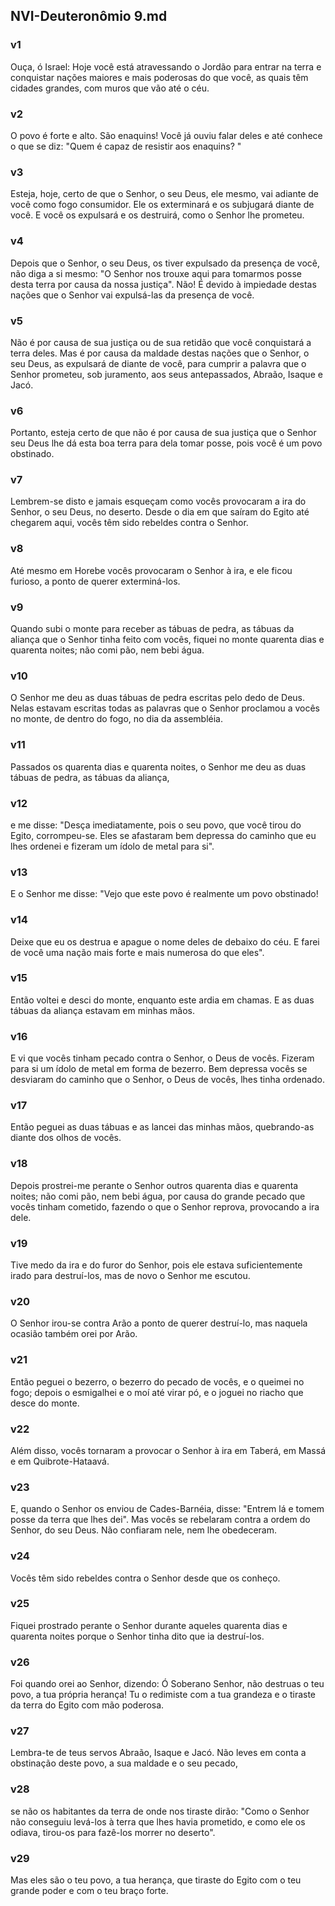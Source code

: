 ## NVI-Deuteronômio 9.md
### v1
 Ouça, ó Israel: Hoje você está atravessando o Jordão para entrar na terra e conquistar nações maiores e mais poderosas do que você, as quais têm cidades grandes, com muros que vão até o céu.
### v2
 O povo é forte e alto. São enaquins! Você já ouviu falar deles e até conhece o que se diz: "Quem é capaz de resistir aos enaquins? "
### v3
 Esteja, hoje, certo de que o Senhor, o seu Deus, ele mesmo, vai adiante de você como fogo consumidor. Ele os exterminará e os subjugará diante de você. E você os expulsará e os destruirá, como o Senhor lhe prometeu.
### v4
 Depois que o Senhor, o seu Deus, os tiver expulsado da presença de você, não diga a si mesmo: "O Senhor nos trouxe aqui para tomarmos posse desta terra por causa da nossa justiça". Não! É devido à impiedade destas nações que o Senhor vai expulsá-las da presença de você.
### v5
 Não é por causa de sua justiça ou de sua retidão que você conquistará a terra deles. Mas é por causa da maldade destas nações que o Senhor, o seu Deus, as expulsará de diante de você, para cumprir a palavra que o Senhor prometeu, sob juramento, aos seus antepassados, Abraão, Isaque e Jacó.
### v6
 Portanto, esteja certo de que não é por causa de sua justiça que o Senhor seu Deus lhe dá esta boa terra para dela tomar posse, pois você é um povo obstinado.
### v7
 Lembrem-se disto e jamais esqueçam como vocês provocaram a ira do Senhor, o seu Deus, no deserto. Desde o dia em que saíram do Egito até chegarem aqui, vocês têm sido rebeldes contra o Senhor.
### v8
 Até mesmo em Horebe vocês provocaram o Senhor à ira, e ele ficou furioso, a ponto de querer exterminá-los.
### v9
 Quando subi o monte para receber as tábuas de pedra, as tábuas da aliança que o Senhor tinha feito com vocês, fiquei no monte quarenta dias e quarenta noites; não comi pão, nem bebi água.
### v10
 O Senhor me deu as duas tábuas de pedra escritas pelo dedo de Deus. Nelas estavam escritas todas as palavras que o Senhor proclamou a vocês no monte, de dentro do fogo, no dia da assembléia.
### v11
 Passados os quarenta dias e quarenta noites, o Senhor me deu as duas tábuas de pedra, as tábuas da aliança,
### v12
 e me disse: "Desça imediatamente, pois o seu povo, que você tirou do Egito, corrompeu-se. Eles se afastaram bem depressa do caminho que eu lhes ordenei e fizeram um ídolo de metal para si".
### v13
 E o Senhor me disse: "Vejo que este povo é realmente um povo obstinado!
### v14
 Deixe que eu os destrua e apague o nome deles de debaixo do céu. E farei de você uma nação mais forte e mais numerosa do que eles".
### v15
 Então voltei e desci do monte, enquanto este ardia em chamas. E as duas tábuas da aliança estavam em minhas mãos.
### v16
 E vi que vocês tinham pecado contra o Senhor, o Deus de vocês. Fizeram para si um ídolo de metal em forma de bezerro. Bem depressa vocês se desviaram do caminho que o Senhor, o Deus de vocês, lhes tinha ordenado.
### v17
 Então peguei as duas tábuas e as lancei das minhas mãos, quebrando-as diante dos olhos de vocês.
### v18
 Depois prostrei-me perante o Senhor outros quarenta dias e quarenta noites; não comi pão, nem bebi água, por causa do grande pecado que vocês tinham cometido, fazendo o que o Senhor reprova, provocando a ira dele.
### v19
 Tive medo da ira e do furor do Senhor, pois ele estava suficientemente irado para destruí-los, mas de novo o Senhor me escutou.
### v20
 O Senhor irou-se contra Arão a ponto de querer destruí-lo, mas naquela ocasião também orei por Arão.
### v21
 Então peguei o bezerro, o bezerro do pecado de vocês, e o queimei no fogo; depois o esmigalhei e o moí até virar pó, e o joguei no riacho que desce do monte.
### v22
 Além disso, vocês tornaram a provocar o Senhor à ira em Taberá, em Massá e em Quibrote-Hataavá.
### v23
 E, quando o Senhor os enviou de Cades-Barnéia, disse: "Entrem lá e tomem posse da terra que lhes dei". Mas vocês se rebelaram contra a ordem do Senhor, do seu Deus. Não confiaram nele, nem lhe obedeceram.
### v24
 Vocês têm sido rebeldes contra o Senhor desde que os conheço.
### v25
 Fiquei prostrado perante o Senhor durante aqueles quarenta dias e quarenta noites porque o Senhor tinha dito que ia destruí-los.
### v26
 Foi quando orei ao Senhor, dizendo: Ó Soberano Senhor, não destruas o teu povo, a tua própria herança! Tu o redimiste com a tua grandeza e o tiraste da terra do Egito com mão poderosa.
### v27
 Lembra-te de teus servos Abraão, Isaque e Jacó. Não leves em conta a obstinação deste povo, a sua maldade e o seu pecado,
### v28
 se não os habitantes da terra de onde nos tiraste dirão: "Como o Senhor não conseguiu levá-los à terra que lhes havia prometido, e como ele os odiava, tirou-os para fazê-los morrer no deserto".
### v29
 Mas eles são o teu povo, a tua herança, que tiraste do Egito com o teu grande poder e com o teu braço forte.
